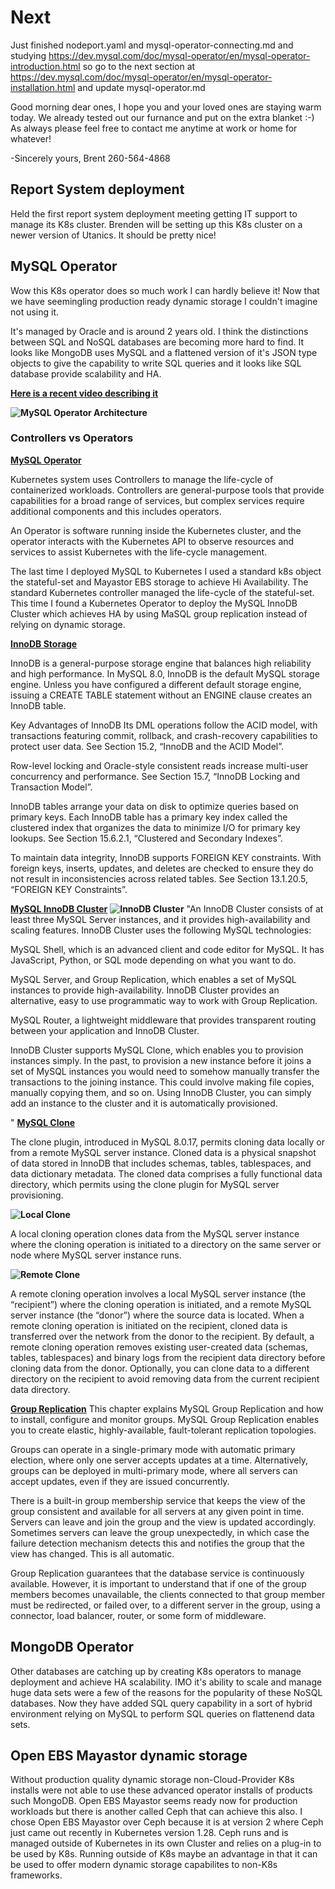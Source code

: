 # Next

Just finished nodeport.yaml and mysql-operator-connecting.md and studying <https://dev.mysql.com/doc/mysql-operator/en/mysql-operator-introduction.html>
so go to the next section at <https://dev.mysql.com/doc/mysql-operator/en/mysql-operator-installation.html> and update mysql-operator.md

Good morning dear ones,
I hope you and your loved ones are staying warm today.  We already tested out our furnance and put on the extra blanket :-)  As always please feel free to contact me anytime at work or home for whatever!

-Sincerely yours,
Brent
260-564-4868

## Report System deployment

Held the first report system deployment meeting getting IT support to manage its K8s cluster.  Brenden will be setting up this K8s cluster on a newer version of Utanics.  It should be pretty nice!

## MySQL Operator

Wow this K8s operator does so much work I can hardly believe it!  Now that we have seemingling production ready dynamic storage I couldn't imagine not using it.  

It's managed by Oracle and is around 2 years old.  I think the distinctions between SQL and NoSQL databases are becoming more hard to find.  It looks like MongoDB uses MySQL and a flattened version of it's JSON type objects to give the capability to write SQL queries and it looks like SQL database provide scalability and HA.

**[Here is a recent video describing it](https://www.google.com/search?q=mysql+operator+for+kubernetes+tutorial&oq=mysql+operator+for+kubernetes+tutorial&gs_lcrp=EgZjaHJvbWUyBggAEEUYOdIBCTM0MTExajBqN6gCALACAA&sourceid=chrome&ie=UTF-8#fpstate=ive&vld=cid:cfbd3f26,vid:LRvHmsWtOm4,st:0)**

**![MySQL Operator Architecture](https://dev.mysql.com/doc/mysql-operator/en/images/mysql-operator-architecture.png)**

### Controllers vs Operators

**[MySQL Operator](https://dev.mysql.com/doc/mysql-operator/en/mysql-operator-introduction.html)**

Kubernetes system uses Controllers to manage the life-cycle of containerized workloads. Controllers are general-purpose tools that provide capabilities for a broad range of services, but complex services require additional components and this includes operators.

An Operator is software running inside the Kubernetes cluster, and the operator interacts with the Kubernetes API to observe resources and services to assist Kubernetes with the life-cycle management.

The last time I deployed MySQL to Kubernetes I used a standard k8s object the stateful-set and Mayastor EBS storage to achieve Hi Availability. The standard Kubernetes controller managed the life-cycle of the stateful-set.  This time I found a Kubernetes Operator to deploy the MySQL InnoDB Cluster which achieves HA by using MaSQL group replication instead of relying on dynamic storage.

**[InnoDB Storage](https://dev.mysql.com/doc/refman/8.0/en/innodb-storage-engine.html>)**

InnoDB is a general-purpose storage engine that balances high reliability and high performance. In MySQL 8.0, InnoDB is the default MySQL storage engine. Unless you have configured a different default storage engine, issuing a CREATE TABLE statement without an ENGINE clause creates an InnoDB table.

Key Advantages of InnoDB
Its DML operations follow the ACID model, with transactions featuring commit, rollback, and crash-recovery capabilities to protect user data. See Section 15.2, “InnoDB and the ACID Model”.

Row-level locking and Oracle-style consistent reads increase multi-user concurrency and performance. See Section 15.7, “InnoDB Locking and Transaction Model”.

InnoDB tables arrange your data on disk to optimize queries based on primary keys. Each InnoDB table has a primary key index called the clustered index that organizes the data to minimize I/O for primary key lookups. See Section 15.6.2.1, “Clustered and Secondary Indexes”.

To maintain data integrity, InnoDB supports FOREIGN KEY constraints. With foreign keys, inserts, updates, and deletes are checked to ensure they do not result in inconsistencies across related tables. See Section 13.1.20.5, “FOREIGN KEY Constraints”.

**[MySQL InnoDB Cluster](https://dev.mysql.com/doc/refman/8.0/en/mysql-innodb-cluster-introduction.html)**
**![InnoDB Cluster](https://dev.mysql.com/doc/refman/8.0/en/images/innodb_cluster_overview.png)**
"An InnoDB Cluster consists of at least three MySQL Server instances, and it provides high-availability and scaling features. InnoDB Cluster uses the following MySQL technologies:

MySQL Shell, which is an advanced client and code editor for MySQL.  It has JavaScript, Python, or SQL mode depending on what you want to do.

MySQL Server, and Group Replication, which enables a set of MySQL instances to provide high-availability. InnoDB Cluster provides an alternative, easy to use programmatic way to work with Group Replication.

MySQL Router, a lightweight middleware that provides transparent routing between your application and InnoDB Cluster.

InnoDB Cluster supports MySQL Clone, which enables you to provision instances simply. In the past, to provision a new instance before it joins a set of MySQL instances you would need to somehow manually transfer the transactions to the joining instance. This could involve making file copies, manually copying them, and so on. Using InnoDB Cluster, you can simply add an instance to the cluster and it is automatically provisioned.

"
**[MySQL Clone](https://dev.mysql.com/doc/refman/8.0/en/clone-plugin.html)**

The clone plugin, introduced in MySQL 8.0.17, permits cloning data locally or from a remote MySQL server instance. Cloned data is a physical snapshot of data stored in InnoDB that includes schemas, tables, tablespaces, and data dictionary metadata. The cloned data comprises a fully functional data directory, which permits using the clone plugin for MySQL server provisioning.

**![Local Clone](https://dev.mysql.com/doc/refman/8.0/en/images/clone-local.png)**

A local cloning operation clones data from the MySQL server instance where the cloning operation is initiated to a directory on the same server or node where MySQL server instance runs.

**![Remote Clone](https://dev.mysql.com/doc/refman/8.0/en/images/clone-remote.png)**

A remote cloning operation involves a local MySQL server instance (the “recipient”) where the cloning operation is initiated, and a remote MySQL server instance (the “donor”) where the source data is located. When a remote cloning operation is initiated on the recipient, cloned data is transferred over the network from the donor to the recipient. By default, a remote cloning operation removes existing user-created data (schemas, tables, tablespaces) and binary logs from the recipient data directory before cloning data from the donor. Optionally, you can clone data to a different directory on the recipient to avoid removing data from the current recipient data directory.

**[Group Replication](https://dev.mysql.com/doc/refman/8.0/en/group-replication.html)**
This chapter explains MySQL Group Replication and how to install, configure and monitor groups. MySQL Group Replication enables you to create elastic, highly-available, fault-tolerant replication topologies.

Groups can operate in a single-primary mode with automatic primary election, where only one server accepts updates at a time. Alternatively, groups can be deployed in multi-primary mode, where all servers can accept updates, even if they are issued concurrently.

There is a built-in group membership service that keeps the view of the group consistent and available for all servers at any given point in time. Servers can leave and join the group and the view is updated accordingly. Sometimes servers can leave the group unexpectedly, in which case the failure detection mechanism detects this and notifies the group that the view has changed. This is all automatic.

Group Replication guarantees that the database service is continuously available. However, it is important to understand that if one of the group members becomes unavailable, the clients connected to that group member must be redirected, or failed over, to a different server in the group, using a connector, load balancer, router, or some form of middleware.

## MongoDB Operator

Other databases are catching up by creating K8s operators to manage deployment and achieve HA scalability. IMO it's ability to scale and manage huge data sets were a few of the reasons for the popularity of these NoSQL databases.  Now they have added SQL query capability in a sort of hybrid environment relying on MySQL to perform SQL queries on flattenend data sets.

## Open EBS Mayastor dynamic storage

Without production quality dynamic storage non-Cloud-Provider K8s installs were not able to use these advanced operator installs of products such MongoDB.  Open EBS Mayastor seems ready now for production workloads but there is another called Ceph that can achieve this also.  I chose Open EBS Mayastor over Ceph because it is at version 2 where Ceph just came out recently in Kubernetes version 1.28.  Ceph runs and is managed outside of Kubernetes in its own Cluster and relies on a plug-in to be used by K8s.  Running outside of K8s maybe an advantage in that it can be used to offer modern dynamic storage capabilites to non-K8s frameworks.
